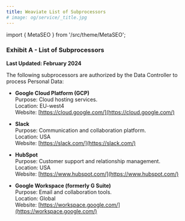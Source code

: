 ```yaml
---
title: Weaviate List of Subprocessors
# image: og/service/_title.jpg
---
```


import { MetaSEO } from '/src/theme/MetaSEO';

<MetaSEO img="og/service/_title.jpg" />


### **Exhibit A - List of Subprocessors**

**Last Updated: February 2024**

The following subprocessors are authorized by the Data Controller to process Personal Data:

- **Google Cloud Platform (GCP)**  
  Purpose: Cloud hosting services.  
  Location: EU-west4  
  Website: [https://cloud.google.com/](https://cloud.google.com/)

- **Slack**  
  Purpose: Communication and collaboration platform.  
  Location: USA  
  Website: [https://slack.com/](https://slack.com/)

- **HubSpot**  
  Purpose: Customer support and relationship management.  
  Location: USA  
  Website: [https://www.hubspot.com/](https://www.hubspot.com/)

- **Google Workspace (formerly G Suite)**  
  Purpose: Email and collaboration tools.  
  Location: Global  
  Website: [https://workspace.google.com/](https://workspace.google.com/)
